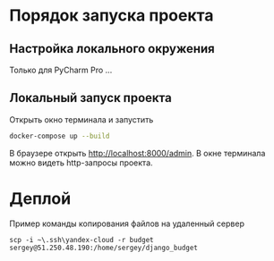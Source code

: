 # Порядок запуска проекта
## Настройка локального окружения
Только для PyCharm Pro
...
## Локальный запуск проекта
Открыть окно терминала и запустить
```bash
docker-compose up --build
```
В браузере открыть [http://localhost:8000/admin](http://localhost:8000/admin). В окне терминала можно видеть http-запросы проекта.
# Деплой
Пример команды копирования файлов на удаленный сервер
```commandline
scp -i ~\.ssh\yandex-cloud -r budget sergey@51.250.48.190:/home/sergey/django_budget
```